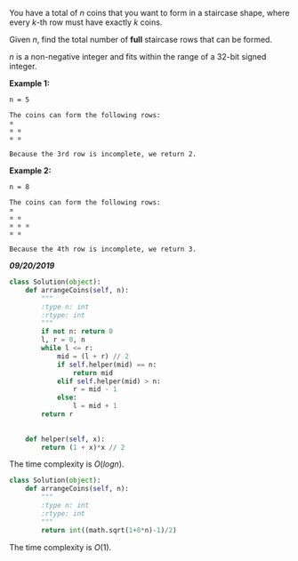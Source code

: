 You have a total of *n* coins that you want to form in a staircase shape, where every *k*-th row must have exactly *k* coins.

Given *n*, find the total number of **full** staircase rows that can be formed.

*n* is a non-negative integer and fits within the range of a 32-bit signed integer.

**Example 1:**

```
n = 5

The coins can form the following rows:
¤
¤ ¤
¤ ¤

Because the 3rd row is incomplete, we return 2.
```



**Example 2:**

```
n = 8

The coins can form the following rows:
¤
¤ ¤
¤ ¤ ¤
¤ ¤

Because the 4th row is incomplete, we return 3.
```

***09/20/2019***

```python
class Solution(object):
    def arrangeCoins(self, n):
        """
        :type n: int
        :rtype: int
        """
        if not n: return 0
        l, r = 0, n
        while l <= r:
            mid = (l + r) // 2
            if self.helper(mid) == n:
                return mid
            elif self.helper(mid) > n:
                r = mid - 1
            else:
                l = mid + 1
        return r
        
    
    def helper(self, x):
        return (1 + x)*x // 2
```

The time complexity is $O(logn)$.

```python
class Solution(object):
    def arrangeCoins(self, n):
        """
        :type n: int
        :rtype: int
        """
        return int((math.sqrt(1+8*n)-1)/2)
```

The time complexity is $O(1)$.